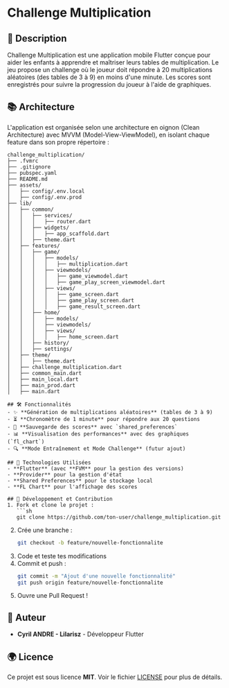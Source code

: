 # Challenge Multiplication

## 🌟 Description
Challenge Multiplication est une application mobile Flutter conçue pour aider les enfants à apprendre et maîtriser leurs tables de multiplication. Le jeu propose un challenge où le joueur doit répondre à 20 multiplications aléatoires (des tables de 3 à 9) en moins d'une minute. Les scores sont enregistrés pour suivre la progression du joueur à l'aide de graphiques.

## 📚 Architecture
L'application est organisée selon une architecture en oignon (Clean Architecture) avec MVVM (Model-View-ViewModel), en isolant chaque feature dans son propre répertoire :
```
challenge_multiplication/
├── .fvmrc
├── .gitignore
├── pubspec.yaml
├── README.md
├── assets/
│   ├── config/.env.local
│   ├── config/.env.prod
├── lib/
│   ├── common/
│   │   ├── services/
│   │   │   ├── router.dart
│   │   ├── widgets/
│   │   │   ├── app_scaffold.dart
│   │   ├── theme.dart
│   ├── features/
│   │   ├── game/
│   │   │   ├── models/
│   │   │   │   ├── multiplication.dart
│   │   │   ├── viewmodels/
│   │   │   │   ├── game_viewmodel.dart
│   │   │   │   ├── game_play_screen_viewmodel.dart
│   │   │   ├── views/
│   │   │   │   ├── game_screen.dart
│   │   │   │   ├── game_play_screen.dart
│   │   │   │   ├── game_result_screen.dart
│   │   ├── home/
│   │   │   ├── models/
│   │   │   ├── viewmodels/
│   │   │   ├── views/
│   │   │   │   ├── home_screen.dart
│   │   ├── history/
│   │   ├── settings/
│   ├── theme/
│   │   ├── theme.dart
│   ├── challenge_multiplication.dart
│   ├── common_main.dart
│   ├── main_local.dart
│   ├── main_prod.dart
│   ├── main.dart

## 🛠 Fonctionnalités
- ✨ **Génération de multiplications aléatoires** (tables de 3 à 9)
- ⏳ **Chronomètre de 1 minute** pour répondre aux 20 questions
- 🎯 **Sauvegarde des scores** avec `shared_preferences`
- 📊 **Visualisation des performances** avec des graphiques (`fl_chart`)
- 🔍 **Mode Entraînement et Mode Challenge** (futur ajout)

## 🌟 Technologies Utilisées
- **Flutter** (avec **FVM** pour la gestion des versions)
- **Provider** pour la gestion d'état
- **Shared Preferences** pour le stockage local
- **FL Chart** pour l'affichage des scores

## 🚀 Développement et Contribution
1. Fork et clone le projet :
   ```sh
   git clone https://github.com/ton-user/challenge_multiplication.git
   ```
2. Crée une branche :
   ```sh
   git checkout -b feature/nouvelle-fonctionnalite
   ```
3. Code et teste tes modifications
4. Commit et push :
   ```sh
   git commit -m "Ajout d'une nouvelle fonctionnalité"
   git push origin feature/nouvelle-fonctionnalite
   ```
5. Ouvre une Pull Request !

## 🌟 Auteur
- **Cyril ANDRE - Lilarisz** - Développeur Flutter

## 🌍 Licence
Ce projet est sous licence **MIT**. Voir le fichier [LICENSE](https://opensource.org/licenses/MIT) pour plus de détails.

